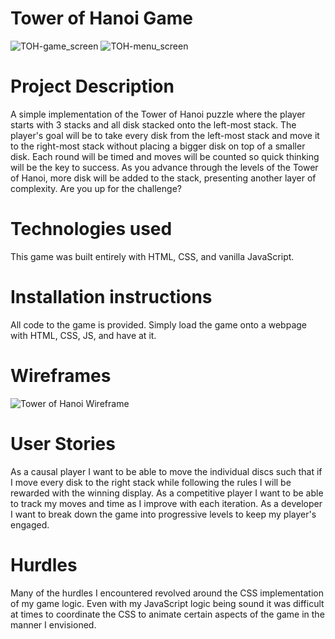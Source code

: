 # Tower of Hanoi Game
![TOH-game_screen](https://user-images.githubusercontent.com/76262430/109070123-f4e18080-76a6-11eb-9558-c943373e5be3.png)
![TOH-menu_screen](https://user-images.githubusercontent.com/76262430/109070076-e72bfb00-76a6-11eb-8099-77ae18f5931d.png)

# Project Description
A simple implementation of the Tower of Hanoi puzzle where the player starts with 3 stacks and all disk stacked onto the left-most stack. The player's goal will be to take every disk from the left-most stack and move it to the right-most stack without placing a bigger disk on top of a smaller disk. Each round will be timed and moves will be counted so quick thinking will be the key to success. 
As you advance through the levels of the Tower of Hanoi, more disk will be added to the stack, presenting another layer of complexity. Are you up for the challenge?

# Technologies used
This game was built entirely with HTML, CSS, and vanilla JavaScript. 

# Installation instructions
All code to the game is provided. Simply load the game onto a webpage with HTML, CSS, JS, and have at it.

# Wireframes
![Tower of Hanoi Wireframe](https://media.git.generalassemb.ly/user/34160/files/3b952d80-7204-11eb-995d-797cf4594bff)

# User Stories
As a causal player I want to be able to move the individual discs such that if I move every disk to the right stack while following the rules I will be rewarded with the winning display. 
As a competitive player I want to be able to track my moves and time as I improve with each iteration.
As a developer I want to break down the game into progressive levels to keep my player's engaged. 

# Hurdles 
Many of the hurdles I encountered revolved around the CSS implementation of my game logic. Even with my JavaScript logic being sound it was difficult at times to coordinate the CSS to animate certain aspects of the game in the manner I envisioned.